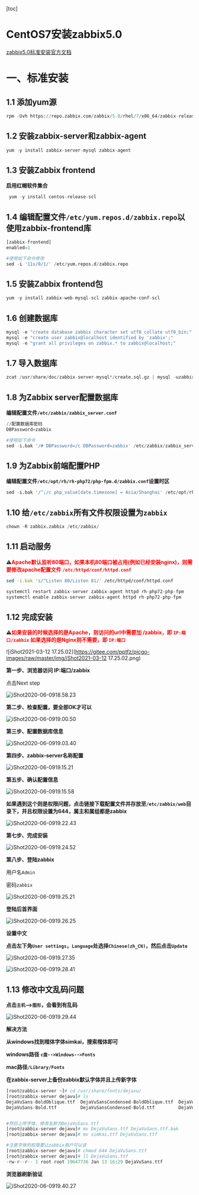 [toc]



# CentOS7安装zabbix5.0

[zabbix5.0标准安装官方文档](https://www.zabbix.com/cn/download?zabbix=5.0&os_distribution=centos&os_version=7&db=mysql&ws=apache)

# 一、标准安装

## 1.1  添加yum源

```python
rpm -Uvh https://repo.zabbix.com/zabbix/5.0/rhel/7/x86_64/zabbix-release-5.0-1.el7.noarch.rpm
```



## 1.2 安装zabbix-server和zabbix-agent

```python
yum -y install zabbix-server-mysql zabbix-agent
```



## 1.3 安装Zabbix frontend

**启用红帽软件集合**

```python
 yum -y install centos-release-scl
```



## 1.4 编辑配置文件`/etc/yum.repos.d/zabbix.repo`以使用zabbix-frontend库

```python
[zabbix-frontend]
enabled=1

#使用如下命令修改
sed -i '11s/0/1/' /etc/yum.repos.d/zabbix.repo
```



## 1.5 安装Zabbix frontend包

```python
yum -y install zabbix-web-mysql-scl zabbix-apache-conf-scl
```



## 1.6 创建数据库

```python
mysql -e "create database zabbix character set utf8 collate utf8_bin;"
mysql -e "create user zabbix@localhost identified by 'zabbix';"
mysql -e "grant all privileges on zabbix.* to zabbix@localhost;"
```



## 1.7 导入数据库

```python
zcat /usr/share/doc/zabbix-server-mysql*/create.sql.gz | mysql -uzabbix -p zabbix
```



## 1.8 为Zabbix server配置数据库

**编辑配置文件`/etc/zabbix/zabbix_server.conf`**

```python
//配置数据库密码
DBPassword=zabbix

#使用如下命令
sed -i.bak '/# DBPassword=/c DBPassword=zabbix' /etc/zabbix/zabbix_server.conf
```



## 1.9 为Zabbix前端配置PHP

**编辑配置文件`/etc/opt/rh/rh-php72/php-fpm.d/zabbix.conf`设置时区**

```python
sed -i.bak '/^;/c php_value[date.timezone] = Asia/Shanghai' /etc/opt/rh/rh-php72/php-fpm.d/zabbix.conf
```



## 1.10 给`/etc/zabbix`所有文件权限设置为`zabbix`

```python
chown -R zabbix.zabbix /etc/zabbix/
```



## 1.11 启动服务

**⚠️<span style=color:red>Apache默认监听80端口，如果本机80端口被占用(例如已经安装nginx)，则需要修改apache配置文件 `/etc/httpd/conf/httpd.conf`</span>**

```sh
sed -i.bak 's/^Listen 80/Listen 81/' /etc/httpd/conf/httpd.conf
```



```python
systemctl restart zabbix-server zabbix-agent httpd rh-php72-php-fpm
systemctl enable zabbix-server zabbix-agent httpd rh-php72-php-fpm
```



## 1.12 完成安装

**⚠️<span style=color:red>如果安装的时候选择的是Apache，则访问的url中需要加 /zabbix，即 `IP:端口/zabbix` 如果选择的是Nginx则不需要，即 `IP:端口`</span>**

![iShot2021-03-12 17.25.02](https://gitee.com/pptfz/picgo-images/raw/master/img/iShot2021-03-12 17.25.02.png)



**第一步、浏览器访问	IP:端口/zabbix**

 点击Next step

![iShot2020-06-0918.58.23](https://gitee.com/pptfz/picgo-images/raw/master/img/iShot2020-06-0918.58.23.png)



**第二步、检查配置，要全部OK才可以**

![iShot2020-06-0919.00.50](https://gitee.com/pptfz/picgo-images/raw/master/img/iShot2020-06-0919.03.40.png)



**第三步、配置数据库信息**

![iShot2020-06-0919.03.40](https://gitee.com/pptfz/picgo-images/raw/master/img/iShot2020-06-0919.15.21.png)



**第四步、zabbix-server名称配置**

![iShot2020-06-0919.15.21](https://gitee.com/pptfz/picgo-images/raw/master/img/iShot2020-06-0919.15.58.png)



**第五步、确认配置信息**

![iShot2020-06-0919.15.58](https://gitee.com/pptfz/picgo-images/raw/master/img/iShot2020-06-0919.00.50.png)



**如果遇到这个则是权限问题，点击链接下载配置文件并存放至`/etc/zabbix/web`目录下，并且权限设置为644，属主和属组都是zabbix**

![iShot2020-06-0919.22.43](https://gitee.com/pptfz/picgo-images/raw/master/img/iShot2020-06-0919.22.43.png)



**第七步、完成安装**

![iShot2020-06-0919.24.52](https://gitee.com/pptfz/picgo-images/raw/master/img/iShot2020-06-0919.24.52.png)



**第八步、登陆zabbix**

用户名`Admin`

密码`zabbix`

![iShot2020-06-0919.25.21](https://gitee.com/pptfz/picgo-images/raw/master/img/iShot2020-06-0919.25.21.png)



**登陆后首界面**

![iShot2020-06-0919.26.25](https://gitee.com/pptfz/picgo-images/raw/master/img/iShot2020-06-0919.28.41.png)



**设置中文**

**点击左下角`User settings`，`Language`处选择`Chinese(zh_CN)`，然后点击`Update`**

![iShot2020-06-0919.27.35](https://gitee.com/pptfz/picgo-images/raw/master/img/iShot2020-06-0919.26.25.png)



![iShot2020-06-0919.28.41](https://gitee.com/pptfz/picgo-images/raw/master/img/iShot2020-06-0919.27.35.png)



## 1.13 修改中文乱码问题

**点击`主机`-->`图形`，会看到有乱码**

![iShot2020-06-0919.29.44](https://gitee.com/pptfz/picgo-images/raw/master/img/iShot2020-06-0919.29.44.png)



**解决方法**

**从windows找到楷体字体simkai，搜索楷体即可**

**windows路径 `c盘-->Windows-->Fonts`**

**mac路径`/Library/Fonts`**

**在zabbix-server上备份zabbix默认字体并且上传新字体**

```python
[root@zabbix-server ~]# cd /usr/share/fonts/dejavu/
[root@zabbix-server dejavu]# ls
DejaVuSans-BoldOblique.ttf  DejaVuSansCondensed-BoldOblique.ttf  DejaVuSansCondensed-Oblique.ttf  DejaVuSans-ExtraLight.ttf  DejaVuSans.ttf
DejaVuSans-Bold.ttf         DejaVuSansCondensed-Bold.ttf         DejaVuSansCondensed.ttf          DejaVuSans-Oblique.ttf


#然后上传字体，修改名称为DejaVuSans.ttf
[root@zabbix-server dejavu]# mv DejaVuSans.ttf DejaVuSans.ttf.bak
[root@zabbix-server dejavu]# mv simkai.ttf DejaVuSans.ttf

#注意字体的权限要让zabbix用户可以读
[root@zabbix-server dejavu]# chmod 644 DejaVuSans.ttf
[root@zabbix-server dejavu]# ll DejaVuSans.ttf
-rw-r--r-- 1 root root 19647736 Jan 13 16:29 DejaVuSans.ttf
```



**浏览器刷新验证**

![iShot2020-06-0919.40.27](https://gitee.com/pptfz/picgo-images/raw/master/img/iShot2020-06-0919.40.27.png)







